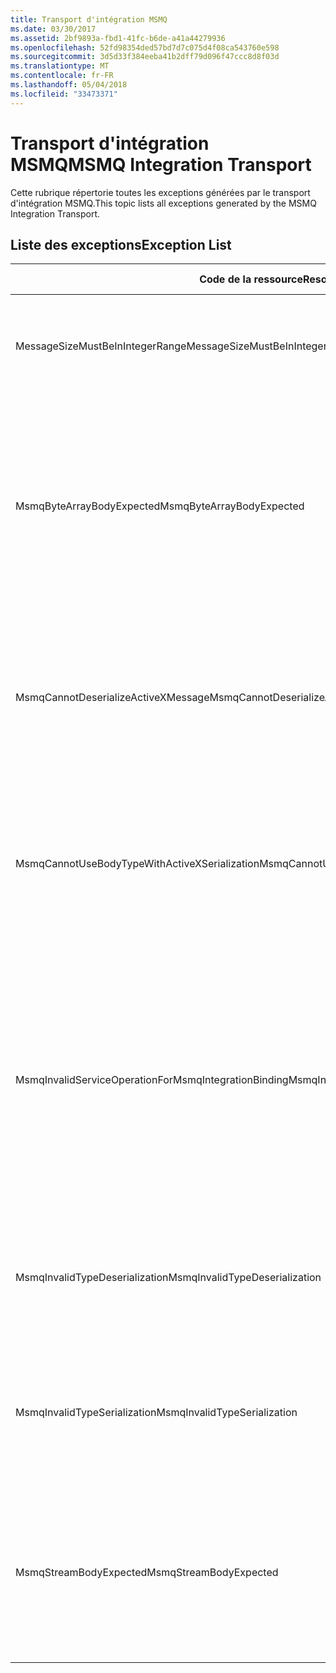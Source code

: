 ```yaml
---
title: Transport d'intégration MSMQ
ms.date: 03/30/2017
ms.assetid: 2bf9893a-fbd1-41fc-b6de-a41a44279936
ms.openlocfilehash: 52fd98354ded57bd7d7c075d4f08ca543760e598
ms.sourcegitcommit: 3d5d33f384eeba41b2dff79d096f47ccc8d8f03d
ms.translationtype: MT
ms.contentlocale: fr-FR
ms.lasthandoff: 05/04/2018
ms.locfileid: "33473371"
---
```

# <a name="msmq-integration-transport"></a><span data-ttu-id="bcb31-102">Transport d'intégration MSMQ</span><span class="sxs-lookup"><span data-stu-id="bcb31-102">MSMQ Integration Transport</span></span>
<span data-ttu-id="bcb31-103">Cette rubrique répertorie toutes les exceptions générées par le transport d'intégration MSMQ.</span><span class="sxs-lookup"><span data-stu-id="bcb31-103">This topic lists all exceptions generated by the MSMQ Integration Transport.</span></span>  
  
## <a name="exception-list"></a><span data-ttu-id="bcb31-104">Liste des exceptions</span><span class="sxs-lookup"><span data-stu-id="bcb31-104">Exception List</span></span>  
  
|<span data-ttu-id="bcb31-105">Code de la ressource</span><span class="sxs-lookup"><span data-stu-id="bcb31-105">Resource Code</span></span>|<span data-ttu-id="bcb31-106">Chaîne de la ressource</span><span class="sxs-lookup"><span data-stu-id="bcb31-106">Resource String</span></span>|  
|-------------------|---------------------|  
|<span data-ttu-id="bcb31-107">MessageSizeMustBeInIntegerRange</span><span class="sxs-lookup"><span data-stu-id="bcb31-107">MessageSizeMustBeInIntegerRange</span></span>|<span data-ttu-id="bcb31-108">Cette fabrique mettant en mémoire tampon des messages, la taille des messages doit donc se trouver dans la plage d'une valeur entière.</span><span class="sxs-lookup"><span data-stu-id="bcb31-108">This factory buffers messages, so the message sizes must be in the range of an integer value.</span></span>|  
|<span data-ttu-id="bcb31-109">MsmqByteArrayBodyExpected</span><span class="sxs-lookup"><span data-stu-id="bcb31-109">MsmqByteArrayBodyExpected</span></span>|<span data-ttu-id="bcb31-110">Une incompatibilité s'est produite entre le format de sérialisation spécifié et le corps du message MSMQ.</span><span class="sxs-lookup"><span data-stu-id="bcb31-110">A mismatch occurred between the specified serialization format and the body of the MSMQ message.</span></span> <span data-ttu-id="bcb31-111">Le message ne peut pas être envoyé ou reçu.</span><span class="sxs-lookup"><span data-stu-id="bcb31-111">The message cannot be sent or received.</span></span> <span data-ttu-id="bcb31-112">Le format de sérialisation ByteArray requiert que le corps du message MSMQ soit de type byte[].</span><span class="sxs-lookup"><span data-stu-id="bcb31-112">The serialization format ByteArray requires the body of the MSMQ message to be of type byte[].</span></span>|  
|<span data-ttu-id="bcb31-113">MsmqCannotDeserializeActiveXMessage</span><span class="sxs-lookup"><span data-stu-id="bcb31-113">MsmqCannotDeserializeActiveXMessage</span></span>|<span data-ttu-id="bcb31-114">Une erreur de sérialisation ActiveX s'est produite.</span><span class="sxs-lookup"><span data-stu-id="bcb31-114">An ActiveX serialization error occurred.</span></span> <span data-ttu-id="bcb31-115">Le message ne peut pas être envoyé ou reçu.</span><span class="sxs-lookup"><span data-stu-id="bcb31-115">The message cannot be sent or received.</span></span> <span data-ttu-id="bcb31-116">Le type de variant spécifié pour le corps ne correspond pas au corps du message MSMQ réel.</span><span class="sxs-lookup"><span data-stu-id="bcb31-116">The specified variant type for the body does not match the actual MSMQ message body.</span></span>|  
|<span data-ttu-id="bcb31-117">MsmqCannotUseBodyTypeWithActiveXSerialization</span><span class="sxs-lookup"><span data-stu-id="bcb31-117">MsmqCannotUseBodyTypeWithActiveXSerialization</span></span>|<span data-ttu-id="bcb31-118">Les propriétés du message sont incompatibles.</span><span class="sxs-lookup"><span data-stu-id="bcb31-118">The properties of the message are mismatched.</span></span> <span data-ttu-id="bcb31-119">Le message ne peut pas être envoyé ou reçu.</span><span class="sxs-lookup"><span data-stu-id="bcb31-119">The message cannot be sent or received.</span></span> <span data-ttu-id="bcb31-120">La propriété de message BodyType ne peut pas être spécifiée si le format de sérialisation ActiveX est utilisé.</span><span class="sxs-lookup"><span data-stu-id="bcb31-120">The BodyType message property cannot be specified if the ActiveX serialization format is used.</span></span>|  
|<span data-ttu-id="bcb31-121">MsmqInvalidServiceOperationForMsmqIntegrationBinding</span><span class="sxs-lookup"><span data-stu-id="bcb31-121">MsmqInvalidServiceOperationForMsmqIntegrationBinding</span></span>|<span data-ttu-id="bcb31-122">La validation de MsmqIntegrationBinding a échoué.</span><span class="sxs-lookup"><span data-stu-id="bcb31-122">The MsmqIntegrationBinding validation failed.</span></span> <span data-ttu-id="bcb31-123">Impossible de démarrer le point de terminaison de service.</span><span class="sxs-lookup"><span data-stu-id="bcb31-123">The service endpoint cannot be started.</span></span> <span data-ttu-id="bcb31-124">La liaison ne prend pas en charge la signature de méthode pour l’opération de service spécifiée dans le contrat.</span><span class="sxs-lookup"><span data-stu-id="bcb31-124">The specified binding does not support the method signature for the specified service operation in the specified contract.</span></span> <span data-ttu-id="bcb31-125">Corrigez l'opération de service afin d'utiliser MsmqIntegrationBinding.</span><span class="sxs-lookup"><span data-stu-id="bcb31-125">Correct the service operation to use the MsmqIntegrationBinding.</span></span>|  
|<span data-ttu-id="bcb31-126">MsmqInvalidTypeDeserialization</span><span class="sxs-lookup"><span data-stu-id="bcb31-126">MsmqInvalidTypeDeserialization</span></span>|<span data-ttu-id="bcb31-127">La sérialisation ActiveX a échoué car le format de sérialisation ne peut pas être reconnu.</span><span class="sxs-lookup"><span data-stu-id="bcb31-127">The ActiveX serialization failed because the serialization format cannot be recognized.</span></span> <span data-ttu-id="bcb31-128">Le message ne peut pas être envoyé ou reçu.</span><span class="sxs-lookup"><span data-stu-id="bcb31-128">The message cannot be sent or received.</span></span>|  
|<span data-ttu-id="bcb31-129">MsmqInvalidTypeSerialization</span><span class="sxs-lookup"><span data-stu-id="bcb31-129">MsmqInvalidTypeSerialization</span></span>|<span data-ttu-id="bcb31-130">Le type de variant n'est pas reconnu.</span><span class="sxs-lookup"><span data-stu-id="bcb31-130">The variant type is not recognized.</span></span> <span data-ttu-id="bcb31-131">La sérialisation ActiveX a échoué.</span><span class="sxs-lookup"><span data-stu-id="bcb31-131">The ActiveX serialization failed.</span></span> <span data-ttu-id="bcb31-132">Le message ne peut pas être envoyé ou reçu.</span><span class="sxs-lookup"><span data-stu-id="bcb31-132">The message cannot be sent or received.</span></span> <span data-ttu-id="bcb31-133">Le type de variant spécifié n'est pas pris en charge.</span><span class="sxs-lookup"><span data-stu-id="bcb31-133">The specified variant type is not supported.</span></span>|  
|<span data-ttu-id="bcb31-134">MsmqStreamBodyExpected</span><span class="sxs-lookup"><span data-stu-id="bcb31-134">MsmqStreamBodyExpected</span></span>|<span data-ttu-id="bcb31-135">Incompatibilité entre le format de sérialisation et le contenu du corps.</span><span class="sxs-lookup"><span data-stu-id="bcb31-135">Mismatch between serialization format and body content.</span></span> <span data-ttu-id="bcb31-136">Le message ne peut pas être envoyé ou reçu.</span><span class="sxs-lookup"><span data-stu-id="bcb31-136">Message cannot be sent or received.</span></span> <span data-ttu-id="bcb31-137">Seul un corps de type flux peut être envoyé ou reçu à l'aide du mode de sérialisation du flux.</span><span class="sxs-lookup"><span data-stu-id="bcb31-137">Only a body of type stream can be sent or received using the stream serialization mode.</span></span>|
